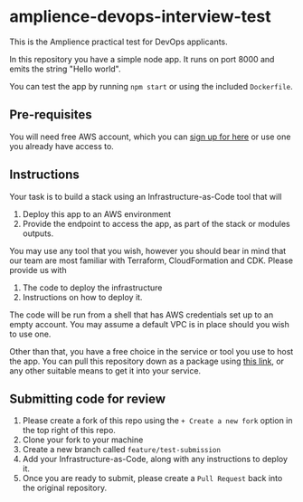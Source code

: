 # amplience-devops-interview-test

This is the Amplience practical test for DevOps applicants.

In this repository you have a simple node app. It runs on port 8000 and emits the string "Hello world".

You can test the app by running `npm start` or using the included `Dockerfile`.

## Pre-requisites

You will need free AWS account, which you can [sign up for here](https://aws.amazon.com/free/) or use one you already have access to.

## Instructions

Your task is to build a stack using an Infrastructure-as-Code tool that will 
1. Deploy this app to an AWS environment
2. Provide the endpoint to access the app, as part of the stack or modules outputs.

You may use any tool that you wish, however you should bear in mind that our team are most familiar with
Terraform, CloudFormation and CDK. Please provide us with
1. The code to deploy the infrastructure
2. Instructions on how to deploy it.

The code will be run from a shell that has AWS credentials set up to an empty account. You may assume a default
VPC is in place should you wish to use one.

Other than that, you have a free choice in the service or tool you use to host the app. You can pull this repository down as a package using [this link](), or any other suitable means to get it into your service.

## Submitting code for review

1. Please create a fork of this repo using the `+ Create a new fork` option in the top right of this repo. 
2. Clone your fork to your machine
3. Create a new branch called `feature/test-submission`
4. Add your Infrastructure-as-Code, along with any instructions to deploy it. 
5. Once you are ready to submit, please create a `Pull Request` back into the original repository.

